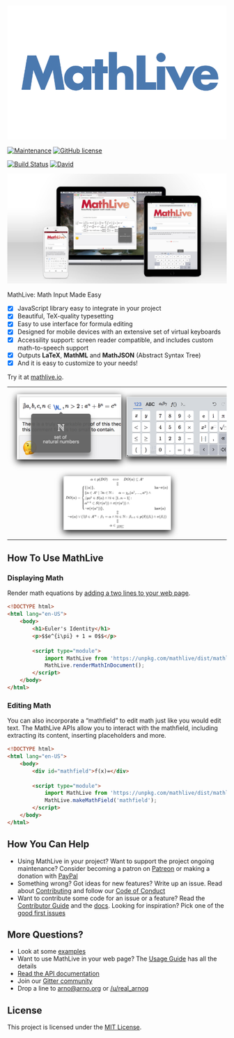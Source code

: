 <img alt="math live" src="assets/logo.png?raw=true">

[![Maintenance](https://img.shields.io/maintenance/yes/2020.svg)]()
[![GitHub license](https://img.shields.io/badge/license-MIT-brightgreen.svg)](https://raw.githubusercontent.com/arnog/mathlive/master/LICENSE.txt)

[![Build Status](https://travis-ci.org/arnog/mathlive.svg?branch=master)](https://travis-ci.org/arnog/mathlive)
[![David](https://img.shields.io/david/dev/arnog/mathlive.svg)]()

<img alt="Screenshot" src="assets/screenshots/screenshot.jpg">

MathLive: Math Input Made Easy

-   [x] JavaScript library easy to integrate in your project
-   [x] Beautiful, TeX-quality typesetting
-   [x] Easy to use interface for formula editing
-   [x] Designed for mobile devices with an extensive set of virtual keyboards
-   [x] Accessility support: screen reader compatible, and includes custom math-to-speech support
-   [x] Outputs **LaTeX**, **MathML** and **MathJSON** (Abstract Syntax Tree)
-   [x] And it is easy to customize to your needs!

Try it at [mathlive.io](https://mathlive.io).

<table align="center" >
    <tr>
        <td width='50%' align='center' style="border:none;">
            <img alt="The popover panel" 
            style='margin:15px; box-shadow: 0px 5px 15px #000; border: 1px solid #eee' 
            src="assets/screenshots/popover.png">
        </td>
        <td width='50%' align='center' style="border:none;">
            <img alt="A Virtual Keyboard" 
            style='margin:15px; box-shadow: 0px 5px 15px #000; border: 1px solid #eee' 
            src="assets/screenshots/virtualKeyboard.png">
        </td>
    </tr>
    <tr style="background-color: initial; border: none;">
        <td colspan="2" align="center" style="border:none;">
            <img width="50%" alt="The Loop Equation" 
            style='margin:15px; box-shadow: 0px 5px 15px #000; border: 1px solid #eee' 
            src="assets/screenshots/loop-eqn.png">
        </td>
    </tr>
</table>

## How To Use MathLive

### Displaying Math

Render math equations by
[adding a two lines to your web page](tutorials/USAGE_GUIDE.md).

```html
<!DOCTYPE html>
<html lang="en-US">
    <body>
        <h1>Euler's Identity</h1>
        <p>$$e^{i\pi} + 1 = 0$$</p>

        <script type="module">
            import MathLive from 'https://unpkg.com/mathlive/dist/mathlive.mjs';
            MathLive.renderMathInDocument();
        </script>
    </body>
</html>
```

### Editing Math

You can also incorporate a “mathfield” to edit math just like you would edit
text. The MathLive APIs allow you to interact with the mathfield,
including extracting its content, inserting placeholders and more.

```html
<!DOCTYPE html>
<html lang="en-US">
    <body>
        <div id="mathfield">f(x)=</div>

        <script type="module">
            import MathLive from 'https://unpkg.com/mathlive/dist/mathlive.mjs';
            MathLive.makeMathField('mathfield');
        </script>
    </body>
</html>
```

## How You Can Help

-   Using MathLive in your project? Want to support the project ongoing maintenance?
    Consider becoming a patron on [Patreon](https://patreon.com/arnog) or making a
    donation with [PayPal](https://www.paypal.me/arnogourdol)
-   Something wrong? Got ideas for new features? Write up an issue. Read about
    [Contributing](CONTRIBUTING.md) and follow our [Code of Conduct](CODE_OF_CONDUCT.md)
-   Want to contribute some code for an issue or a feature? Read the
    [Contributor Guide](tutorials/CONTRIBUTOR_GUIDE.md) and the
    [docs](http://docs.mathlive.io). Looking for inspiration? Pick one of
    the [good first issues](https://github.com/arnog/mathlive/labels/good%20first%20issue)

## More Questions?

-   Look at some [examples](https://mathlive.io/examples/)
-   Want to use MathLive in your web page? The [Usage Guide](tutorials/USAGE_GUIDE.md) has all the details
-   [Read the API documentation](https://cortexjs.io/docs/mathlive/)
-   Join our [Gitter community](https://gitter.im/cortex-js/community)
-   Drop a line to arno@arno.org or [/u/real_arnog](https://www.reddit.com/user/real_arnog)

## License

This project is licensed under the [MIT License](LICENSE.txt).
